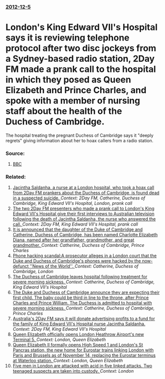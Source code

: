 ### [2012-12-5](/news/2012/12/5/index.md)

# London's King Edward VII's Hospital says it is reviewing telephone protocol after two disc jockeys from a Sydney-based radio station, 2Day FM made a prank call to the hospital in which they posed as Queen Elizabeth and Prince Charles, and spoke with a member of nursing staff about the health of the Duchess of Cambridge. 

The hospital treating the pregnant Duchess of Cambridge says it &quot;deeply regrets&quot; giving information about her to hoax callers from a radio station.


### Source:

1. [BBC](http://www.bbc.co.uk/news/uk-20610197)

### Related:

1. [Jacintha Saldanha, a nurse at a London hospital, who took a hoax call from 2Day FM prankers about the Duchess of Cambridge, is found dead in a suspected suicide. ](/news/2012/12/7/jacintha-saldanha-a-nurse-at-a-london-hospital-who-took-a-hoax-call-from-2day-fm-prankers-about-the-duchess-of-cambridge-is-found-dead-in.md) _Context: 2Day FM, Catherine, Duchess of Cambridge, King Edward VII's Hospital, London, prank call_
2. [The two 2Day FM presenters who made a prank call to London's King Edward VII's Hospital give their first interviews to Australian television following the death of Jacintha Saldanha, the nurse who answered the call. ](/news/2012/12/10/the-two-2day-fm-presenters-who-made-a-prank-call-to-london-s-king-edward-vii-s-hospital-give-their-first-interviews-to-australian-television.md) _Context: 2Day FM, King Edward VII's Hospital, prank call_
3. [It is announced that the daughter of the Duke of Cambridge and Catherine, Duchess of Cambridge, has been named Charlotte Elizabeth Diana, named after her grandfather, grandmother, and great grandmother. ](/news/2015/05/4/it-is-announced-that-the-daughter-of-the-duke-of-cambridge-and-catherine-duchess-of-cambridge-has-been-named-charlotte-elizabeth-diana-na.md) _Context: Catherine, Duchess of Cambridge, Prince Charles_
4. [Phone hacking scandal:A prosecutor alleges in a London court that the Duke and Duchess of Cambridge's phones were hacked by the now-defunct ''News of the World''. ](/news/2013/12/19/phone-hacking-scandal-pa-prosecutor-alleges-in-a-london-court-that-the-duke-and-duchess-of-cambridge-s-phones-were-hacked-by-the-now-defunct.md) _Context: Catherine, Duchess of Cambridge, London_
5. [The Duchess of Cambridge leaves hospital following treatment for severe morning sickness. ](/news/2012/12/6/the-duchess-of-cambridge-leaves-hospital-following-treatment-for-severe-morning-sickness.md) _Context: Catherine, Duchess of Cambridge, King Edward VII's Hospital_
6. [The Duke and Duchess of Cambridge announce they are expecting their first child. The baby could be third in line to the throne, after Prince Charles and Prince William. The Duchess is admitted to hospital with severe morning sickness. ](/news/2012/12/3/the-duke-and-duchess-of-cambridge-announce-they-are-expecting-their-first-child-the-baby-could-be-third-in-line-to-the-throne-after-prince.md) _Context: Catherine, Duchess of Cambridge, Prince Charles_
7. [Australia's 2Day FM says it will donate advertising profits to a fund for the family of King Edward VII's Hospital nurse Jacintha Saldanha. ](/news/2012/12/11/australia-s-2day-fm-says-it-will-donate-advertising-profits-to-a-fund-for-the-family-of-king-edward-vii-s-hospital-nurse-jacintha-saldanha.md) _Context: 2Day FM, King Edward VII's Hospital_
8. [ Queen Elizabeth officially opens London Heathrow Airport's new Terminal 5. ](/news/2008/03/14/queen-elizabeth-officially-opens-london-heathrow-airport-s-new-terminal-5.md) _Context: London, Queen Elizabeth_
9. [ Queen Elizabeth II formally opens High Speed 1 and London's St Pancras station, the new home for Eurostar trains linking London with Paris and Brussels as of November 14, replacing the Eurostar terminus at Waterloo station. ](/news/2007/11/6/queen-elizabeth-ii-formally-opens-high-speed-1-and-london-s-st-pancras-station-the-new-home-for-eurostar-trains-linking-london-with-paris.md) _Context: London, Queen Elizabeth_
10. [Five men in London are attacked with acid in five linked attacks. Two teenaged suspects are taken into custody. ](/news/2017/07/13/five-men-in-london-are-attacked-with-acid-in-five-linked-attacks-two-teenaged-suspects-are-taken-into-custody.md) _Context: London_
